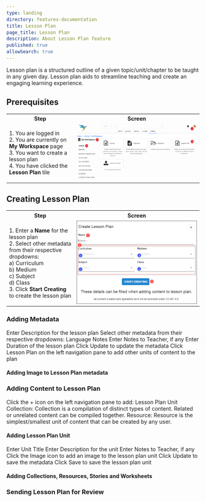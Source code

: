 ```yaml
---
type: landing
directory: features-documentation
title: Lesson Plan
page_title: Lesson Plan
description: About Lesson Plan feature 
published: true
allowSearch: true
---
```

Lesson plan is a structured outline of a given topic/unit/chapter to be taught in any given day. Lesson plan aids to streamline teaching and create an engaging learning experience.

## Prerequisites

<table>
  <tr>
    <th style="width:35%;">Step</th>
    <th style="width:65%;">Screen</th>
  </tr>
  <tr>
    <td>1. You are logged in <br>2. You are currently on <b>My Workspace</b> page <br>3. You want to create a lesson plan <br>4. You have clicked the <b>Lesson Plan</b> tile
    </td>
    <td><img src="pages/features-documentation/images/lessonplan/prerequisite.png"></td>
   </tr>
 </table>
 
## Creating Lesson Plan

<table>
  <tr>
    <th style="width:35%;">Step</th>
    <th style="width:65%;">Screen</th>
  </tr>
  <tr>
  <td>1. Enter a <b>Name</b> for the lesson plan <br>2. Select other metadata from their respective dropdowns: <br>a) Curriculum <br>b) Medium <br>c) Subject <br>d) Class <br>3. Click <b>Start Creating</b> to create the lesson plan
  </td>
  <td><img src="pages/features-documentation/images/lessonplan/create.png"></td>
 </tr>
 </table>
  
### Adding Metadata

Enter Description for the lesson plan
Select other metadata from their respective dropdowns:
Language 
Notes
Enter Notes to Teacher, if any
Enter Duration of the lesson plan
Click Update to update the metadata
Click Lesson Plan on the left navigation pane to add other units of content to the plan

#### Adding Image to Lesson Plan metadata

### Adding Content to Lesson Plan

Click the + icon on the left navigation pane to add:
Lesson Plan Unit
Collection:
 Collection is a compilation of distinct types of content. Related or unrelated content can be compiled together.
Resource:
Resource is the  simplest/smallest unit of content that can be created by any user. 

#### Adding Lesson Plan Unit

Enter Unit Title
Enter Description for the unit
Enter Notes to Teacher, if any
Click the Image icon to add an image to the lesson plan unit
Click Update to save the metadata 
Click Save to save the lesson plan unit

#### Adding Collections, Resources, Stories and Worksheets





### Sending Lesson Plan for Review



